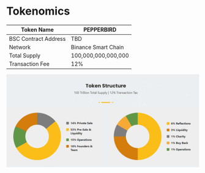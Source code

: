 # Tokenomics

| Token Name           | PEPPERBIRD          |
| -------------------- | ------------------- |
| BSC Contract Address | TBD                 |
| Network              | Binance Smart Chain |
| Total Supply         | 100,000,000,000,000 |
| Transaction Fee      | 12%                 |

![](../../.gitbook/assets/Tokenomics.PNG)
